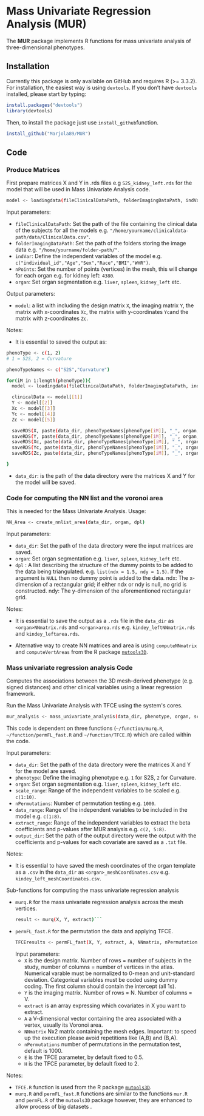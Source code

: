 # Mass Univariate Regression Analysis (MUR)


The **MUR** package implements R functions for mass univariate analysis of three-dimensional phenotypes. 

## Installation

Currently this package is only available on GitHub and requires R (>= 3.3.2). For installation, the easiest way is using `devtools`. If you don’t have `devtools` installed, please start by typing:

```r
install.packages("devtools")
library(devtools)
```

Then, to install the package just use `install_github`function.

```r
install_github("Marjola89/MUR")
```

## Code
### Produce Matrices

First prepare matrices X and Y in .rds files e.g `S2S_kidney_left.rds` for the model that will be used in Mass Univariate Analysis code.

```bash
model <- loadingdata(fileClinicalDataPath, folderImagingDataPath, indVar, nPoints, organ)
```
Input parameters:
* `fileClinicalDataPath`: Set the path of the file containing the clinical data of the subjects for all the models e.g. `"/home/yourname/clinicaldata-path/data/ClinicalData.csv"`.
* `folderImagingDataPath`: Set the path of the folders storing the image data e.g. `"/home/yourname/folder-path/"`.
* `indVar`: Define the independent variables of the model e.g. `c("individual_id","Age","Sex","Race","BMI","WHR")`.
* `nPoints`: Set the number of points (vertices) in the mesh, this will change for each organ e.g. for kidney left: `4380`.
* `organ`: Set organ segmentation e.g. `liver`, `spleen`, `kidney_left` etc.

Output parameters:
* `model`: a list with including the design matrix `X`, the imaging matrix `Y`, the matrix with x-coordinates `Xc`, the matrix with y-coordinates `Yc`and the matrix with z-coordinates `Zc`.

Notes:

* It is essential to saved the output as:
```bash
phenoType <- c(1, 2)
# 1 = S2S, 2 = Curvature

phenoTypeNames <- c("S2S","Curvature")

for(iM in 1:length(phenoType)){
  model <- loadingdata(fileClinicalDataPath, folderImagingDataPath, indVar, phenoType[iM], nPoints)

  clinicalData <- model[[1]]
  Y <- model[[2]]
  Xc <- model[[3]]
  Yc <- model[[4]]
  Zc <- model[[5]]

  saveRDS(X, paste(data_dir, phenoTypeNames[phenoType[iM]], "_", organ, "_clinicalData.rds", sep = ""))
  saveRDS(Y, paste(data_dir, phenoTypeNames[phenoType[iM]], "_", organ, ".rds", sep = ""))
  saveRDS(Xc, paste(data_dir, phenoTypeNames[phenoType[iM]], "_", organ, "_Xcoordinate.rds", sep = ""))
  saveRDS(Yc, paste(data_dir, phenoTypeNames[phenoType[iM]], "_", organ, "_Ycoordinate.rds", sep = ""))
  saveRDS(Zc, paste(data_dir, phenoTypeNames[phenoType[iM]], "_", organ, "_Zcoordinate.rds", sep = ""))

}
```
* `data_dir`: is the path of the data directory  were the matrices X and Y for the model will be saved.

### Code for computing the NN list and the voronoi area
This is needed for the Mass Univariate Analysis. Usage:
```bash 
NN_Area <- create_nnlist_area(data_dir, organ, dpl) 
```
Input parameters:
* `data_dir`: Set the path of the data directory were the input matrices are saved.
* `organ`: Set organ segmentation e.g. `liver`, `spleen`, `kidney_left` etc.
* `dpl` : A list describing the structure of the dummy points to be added to the data being triangulated. e.g. ```list(ndx = 1.5, ndy = 1.5)```. 
  If the argument is ```NULL``` then no dummy point is added to the data. 
  ndx: The x-dimension of a rectangular grid; if either ndx or ndy is null, no grid is constructed. 
  ndy: The y-dimension of the aforementioned rectangular grid.

Notes:

* It is essential to save the output as a `.rds` file in the `data_dir` as `<organ>NNmatrix.rds` and  `<organ>area.rds` e.g. `kindey_leftNNmatrix.rds` and `kindey_leftarea.rds`.

* Alternative way to create NN matrices and area is using ```computeNNmatrix``` and ```computeVertAreas``` from the R package [`mutools3D`](https://github.com/UK-Digital-Heart-Project/mutools3D).

### Mass univariate regression analysis Code

Computes the associations between the 3D mesh-derived phenotype (e.g. signed distances) and other clinical variables using a linear regression framework.

Run the Mass Univariate Analysis with TFCE using the system's cores.

```bash
mur_analysis <- mass_univariate_analysis(data_dir, phenotype, organ, scale_range, nPermutations, data_range, extract_range, output_dir)
```
This code is dependent on three functions (`~/function/murq.R`, `~/function/permFL_fast.R` and `~/function/TFCE.R`) which are called within the code.

Input parameters:
* `data_dir`: Set the path of the data directory were the matrices X and Y for the model are saved.
* `phenotype`: Define the imaging phenotype e.g. `1` for S2S, `2` for Curvature.
* `organ`: Set organ segmentation e.g. `liver`, `spleen`, `kidney_left` etc.
* `scale_range`: Range of the independent variables to be scaled e.g. `c(1:10)`.
* `nPermutations`: Number of permutation testing e.g. `1000`.
* `data_range`: Range of the independent variables to be included in the model e.g. `c(1:8)`.
* `extract_range`: Range of the independent variables to extract the beta coefficients and p-values after MUR analysis e.g. `c(2, 5:8)`.
* `output_dir`: Set the path of the output directory were the output with the coefficients and p-values for each covariate are saved as a ```.txt``` file.

Notes:

* It is essential to have saved the mesh coordinates of the organ template as a `.csv` in the `data_dir` as `<organ>_meshCoordinates.csv` e.g. `kindey_left_meshCoordinates.csv`.


Sub-functions for computing the mass univariate regression analysis

* `murq.R` for the mass univariate regression analysis across the mesh vertices.
  ```bash
  result <- murq(X, Y, extract)```
* `permFL_fast.R` for the permutation the data and applying TFCE.
   ```bash 
   TFCEresults <- permFL_fast(X, Y, extract, A, NNmatrix, nPermutations, E = 0.5, H = 2)
   ```
   Input parameters:
   * `X` is the design matrix. Number of rows = number of subjects in the study, number of columns = number of vertices in the atlas. Numerical varable must be normalized to 0-mean and unit-standard deviation. Categorical variables must be coded using dummy coding. The first column should contain the intercept (all 1s).
   * `Y` is the imaging matrix. Number of rows = N. Number of columns = V.
   * `extract` is an array expressing which covariates in X you want to extract.
   * `A` a V-dimensional vector containing the area associated with a vertex, usually its Voronoi area.
   * `NNmatrix` Nx2 matrix containing the mesh edges. Important: to speed up the execution please avoid repetitions like (A,B) and (B,A).
   * `nPermutations` number of permutations in the permutation test, default is 1000.
   * `E` is the TFCE parameter, by default fixed to 0.5.
   * `H` is the TFCE parameter, by default fixed to 2.

Notes:

* `TFCE.R` function is used from the R package [`mutools3D`](https://github.com/UK-Digital-Heart-Project/mutools3D).
* `murq.R` and `permFL_fast.R` functions are similar to the functions `mur.R` and `permFL.R` of the `mutools3D` package however, they are enhanced to allow process of big datasets .

